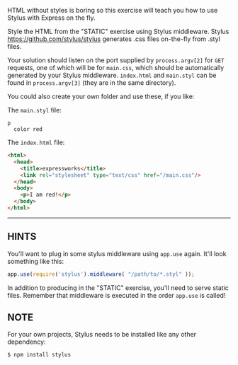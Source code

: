 HTML without styles is boring so this exercise will teach you how to use Stylus with Express on the fly.

Style the HTML from the "STATIC" exercise using Stylus middleware.
Stylus <https://github.com/stylus/stylus> generates .css files on-the-fly from
.styl files.

Your solution should listen on the port supplied by `process.argv[2]` for 
`GET` requests, one of which will be for `main.css`, which should be
automatically generated by your Stylus middleware. `index.html` and `main.styl`
can be found in `process.argv[3]` (they are in the same directory).

You could also create your own folder and use these, if you like:

The `main.styl` file:

```stylus
p
  color red
```

The `index.html` file:

```html
<html>
  <head>
    <title>expressworks</title>
    <link rel="stylesheet" type="text/css" href="/main.css"/>
  </head>
  <body>
    <p>I am red!</p>
  </body>
</html>
```

-----------------------------

## HINTS

You'll want to plug in some stylus middleware using `app.use` again.
It'll look something like this:

```js
app.use(require('stylus').middleware( "/path/to/*.styl" ));
```

In addition to producing in the "STATIC" exercise, you'll need to serve static files.
Remember that middleware is executed in the order `app.use` is called!

## NOTE

For your own projects, Stylus needs to be installed like any other
dependency:

```sh
$ npm install stylus
```
